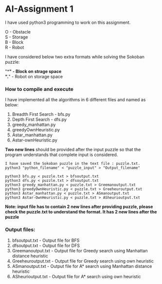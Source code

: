 # AI-Assignment 1

I have used python3 programming to work on this assignment.

O - Obstacle  
S - Storage  
B - Block  
R - Robot

I have considered below two extra formats while solving the Sokoban puzzle:

"*****" - Block on strage space  
"**.**" - Robot on storage space

### How to compile and execute

I have implemented all the algorithms in 6 different files and named as below:
1. Breadth First Search - bfs.py
2. Depth First Search - dfs.py
3. greedy_manhattan.py
4. greedyOwnHeuristic.py
5. Astar_manhattan.py
6. Astar-ownHeuristic.py

**Two new lines** should be provided after the input puzzle so that the program understands that complete input is considered.

	I have saved the Sokoban puzzle in the text file : puzzle.txt. 
    python3 "python_filename" < "puzzle_input" > "Output_filename"
    
    python3 bfs.py < puzzle.txt > bfsoutput.txt
    python3 dfs.py < puzzle.txt > dfsoutput.txt
    python3 greedy_manhattan.py < puzzle.txt > Greemanoutput.txt
    python3 greedyOwnHeuristic.py < puzzle.txt > Greeheuroutput.txt
    python3 Astar_manhattan.py < puzzle.txt > ASmanoutput.txt
    python3 Astar-OwnHeuristic.py < puzzle.txt > ASheurioutput.txt

**Note: input file has to contain 2 new lines after providing puzzle, please check the puzzle.txt to understand the format. It has 2 new lines after the puzzle**

### Output files:

1. bfsoutput.txt - Output file for BFS
2. dfsoutput.txt - Output file for DFS
3. Greemanoutput.txt - Output file for Greedy search using Manhattan distance heuristic
4. Greeheuroutput.txt - Output file for Greedy search using own heuristic
5. ASmanoutput.txt - Output file for A* search using Manhattan distance heuristic
6. ASheurioutput.txt - Output file for A* search using own heuristic

